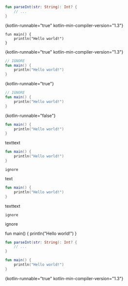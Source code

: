<div class="sample" markdown="1" theme="idea" data-highlight-only>

```kotlin
fun parseInt(str: String): Int? {
    // ...
}
```
{kotlin-runnable="true" kotlin-min-compiler-version="1.3"}

</div>

<div class="sample" markdown="1" theme="idea" data-min-compiler-version="1.3">

```run-kotlin
fun main() {
    println("Hello world!")
}
```
{kotlin-runnable="true" kotlin-min-compiler-version="1.3"}

</div>

```   kotlin
// IGNORE  
fun main() {
    println("Hello world!")
}
```
{kotlin-runnable="true"}

```   kotlin
// IGNORE  
fun main() {
    println("Hello world!")
}
```
{kotlin-runnable="false"}


```kotlin
fun main() {
    println("Hello world!")
}
```
texttext


```kotlin
fun main() {
    println("Hello world!")
}
```
```kk
ignore
```
text
```kotlin
fun main() {
    println("Hello world!")
}
```
texttext

```kk
ignore
```

<p class="kotlin">
    ignore
</p>

<div class="run-kotlin">
    fun main() {
        println("Hello world!")
    }
</div>

<div class="sample" markdown="1" theme="idea" another-ignore-attribute="ignore">

```kotlin
fun parseInt(str: String): Int? {
    // ...
}
```

</div>

<div class="sample" markdown="1" theme="idea" another-ignore-attribute="txx">

```kotlin
fun main() {
    println("Hello world!")
}
```
{kotlin-runnable="true" kotlin-min-compiler-version="1.3"}
</div>
